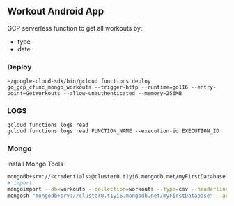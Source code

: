 ## Workout Android App

GCP serverless function to get all workouts by:
- type
- date

### Deploy
```
~/google-cloud-sdk/bin/gcloud functions deploy go_gcp_cfunc_mongo_workouts --trigger-http --runtime=go116 --entry-point=GetWorkouts --allow-unauthenticated --memory=256MB
```
### LOGS
```google cloud
gcloud functions logs read
gcloud functions logs read FUNCTION_NAME --execution-id EXECUTION_ID
```
### Mongo

Install Mongo Tools

```bash
mongodb+srv://<credentials>@cluster0.t1yi6.mongodb.net/myFirstDatabase?appName=mongosh+1.6.0
# import
mongoimport --db=workouts --collection=workouts --type=csv --headerline --file=/home/malandr/Downloads/'workouts-Grid view.csv'
mongosh "mongodb+srv://cluster0.t1yi6.mongodb.net/myFirstDatabase" --apiVersion 1 --username <usern
```